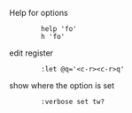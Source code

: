 Help for options
```
        help 'fo'
        h 'fo'
```

edit register
```
        :let @q='<c-r><c-r>q'
```


show where the option is set
```
        :verbose set tw?
```
